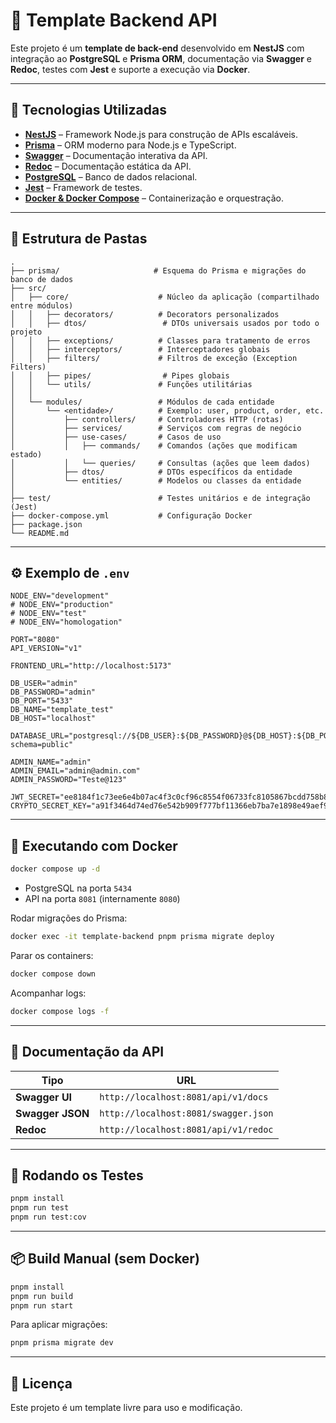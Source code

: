 # 🚀 Template Backend API

Este projeto é um **template de back-end** desenvolvido em **NestJS** com integração ao **PostgreSQL** e **Prisma ORM**, documentação via **Swagger** e **Redoc**, testes com **Jest** e suporte a execução via **Docker**.

---

## 📌 Tecnologias Utilizadas
- **[NestJS](https://nestjs.com/)** – Framework Node.js para construção de APIs escaláveis.
- **[Prisma](https://www.prisma.io/)** – ORM moderno para Node.js e TypeScript.
- **[Swagger](https://swagger.io/)** – Documentação interativa da API.
- **[Redoc](https://redoc.ly/)** – Documentação estática da API.
- **[PostgreSQL](https://www.postgresql.org/)** – Banco de dados relacional.
- **[Jest](https://jestjs.io/)** – Framework de testes.
- **[Docker & Docker Compose](https://docs.docker.com/)** – Containerização e orquestração.

---

## 📂 Estrutura de Pastas

```
.
├── prisma/                     # Esquema do Prisma e migrações do banco de dados
├── src/
│   ├── core/                    # Núcleo da aplicação (compartilhado entre módulos)
│   │   ├── decorators/          # Decorators personalizados
│   │   ├── dtos/                 # DTOs universais usados por todo o projeto
│   │   ├── exceptions/          # Classes para tratamento de erros
│   │   ├── interceptors/        # Interceptadores globais
│   │   ├── filters/             # Filtros de exceção (Exception Filters)
│   │   ├── pipes/                # Pipes globais
│   │   └── utils/               # Funções utilitárias
│   │
│   └── modules/                 # Módulos de cada entidade
│       └── <entidade>/          # Exemplo: user, product, order, etc.
│           ├── controllers/     # Controladores HTTP (rotas)
│           ├── services/        # Serviços com regras de negócio
│           ├── use-cases/       # Casos de uso
│           │   ├── commands/    # Comandos (ações que modificam estado)
│           │   └── queries/     # Consultas (ações que leem dados)
│           ├── dtos/            # DTOs específicos da entidade
│           └── entities/        # Modelos ou classes da entidade
│
├── test/                        # Testes unitários e de integração (Jest)
├── docker-compose.yml           # Configuração Docker
├── package.json
└── README.md
```

---

## ⚙️ Exemplo de `.env`

```env
NODE_ENV="development"
# NODE_ENV="production"
# NODE_ENV="test"
# NODE_ENV="homologation"

PORT="8080"
API_VERSION="v1"

FRONTEND_URL="http://localhost:5173"

DB_USER="admin"
DB_PASSWORD="admin"
DB_PORT="5433"
DB_NAME="template_test"
DB_HOST="localhost"

DATABASE_URL="postgresql://${DB_USER}:${DB_PASSWORD}@${DB_HOST}:${DB_PORT}/${DB_NAME}?schema=public"

ADMIN_NAME="admin"
ADMIN_EMAIL="admin@admin.com"
ADMIN_PASSWORD="Teste@123"

JWT_SECRET="ee8184f1c73ee6e4b07ac4f3c0cf96c8554f06733fc8105867bcdd758b876f"
CRYPTO_SECRET_KEY="a91f3464d74ed76e542b909f777bf11366eb7ba7e1898e49aef9b282376958"
```

---

## 🐳 Executando com Docker

```bash
docker compose up -d
```

- PostgreSQL na porta `5434`
- API na porta `8081` (internamente `8080`)

Rodar migrações do Prisma:
```bash
docker exec -it template-backend pnpm prisma migrate deploy
```

Parar os containers:
```bash
docker compose down
```

Acompanhar logs:
```bash
docker compose logs -f
```

---

## 📜 Documentação da API

| Tipo | URL |
|------|-----|
| **Swagger UI** | `http://localhost:8081/api/v1/docs` |
| **Swagger JSON** | `http://localhost:8081/swagger.json` |
| **Redoc** | `http://localhost:8081/api/v1/redoc` |

---

## 🧪 Rodando os Testes

```bash
pnpm install
pnpm run test
pnpm run test:cov
```

---

## 📦 Build Manual (sem Docker)

```bash
pnpm install
pnpm run build
pnpm run start
```

Para aplicar migrações:
```bash
pnpm prisma migrate dev
```

---

## 📄 Licença
Este projeto é um template livre para uso e modificação.

